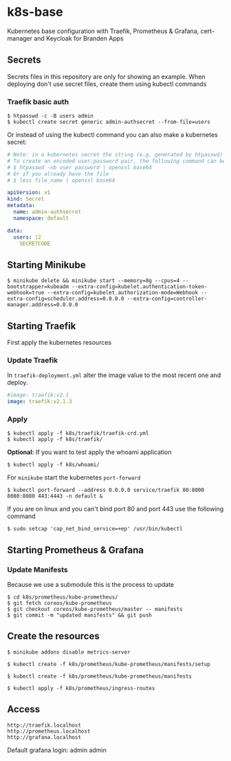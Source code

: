# k8s-base
Kubernetes base configuration with Traefik, Prometheus &amp; Grafana, cert-manager and Keycloak for Branden Apps

## Secrets
Secrets files in this repository are only for showing an example. When deploying don't use secret files, create them using kubectl commands

### Traefik basic auth
```
$ htpasswd -c -B users admin
$ kubectl create secret generic admin-authsecret --from-file=users
```

Or instead of using the kubectl command you can also make a kubernetes secret:

```yaml
# Note: in a kubernetes secret the string (e.g. generated by htpasswd) must be base64-encoded first.
# To create an encoded user:password pair, the following command can be used:
# $ htpasswd -nb user password | openssl base64
# Or if you already have the file
# $ less file_name | openssl base64

apiVersion: v1
kind: Secret
metadata:
  name: admin-authsecret
  namespace: default

data:
  users: |2
    SECRETCODE
```

## Starting Minikube

```
$ minikube delete && minikube start --memory=8g --cpus=4 --bootstrapper=kubeadm --extra-config=kubelet.authentication-token-webhook=true --extra-config=kubelet.authorization-mode=Webhook --extra-config=scheduler.address=0.0.0.0 --extra-config=controller-manager.address=0.0.0.0
```

## Starting Traefik
First apply the kubernetes resources

### Update Traefik
In `traefik-deployment.yml` alter the image value to the most recent one and deploy.

```yaml
#image: traefik:v2.1
image: traefik:v2.1.3
```

### Apply

```
$ kubectl apply -f k8s/traefik/traefik-crd.yml
$ kubectl apply -f k8s/traefik/
```

**Optional:** If you want to test apply the whoami application

```
$ kubectl apply -f k8s/whoami/
```

For `minikube` start the kubernetes `port-forward`

```
$ kubectl port-forward --address 0.0.0.0 service/traefik 80:8000 8080:8080 443:4443 -n default &
```

If you are on linux and you can't bind port 80 and port 443 use the following command

```
$ sudo setcap 'cap_net_bind_service=+ep' /usr/bin/kubectl
```


## Starting Prometheus & Grafana

### Update Manifests
Because we use a submodule this is the process to update

```
$ cd k8s/prometheus/kube-prometheus/
$ git fetch coreos/kube-prometheus  
$ git checkout coreos/kube-prometheus/master -- manifests
$ git commit -m "updated manifests" && git push
```

## Create the resources

```
$ minikube addons disable metrics-server
```


```
$ kubectl create -f k8s/prometheus/kube-prometheus/manifests/setup
```


```
$ kubectl create -f k8s/prometheus/kube-prometheus/manifests
```

```
$ kubectl apply -f k8s/prometheus/ingress-routes
```

## Access

```
http://traefik.localhost
http://prometheus.localhost
http://grafana.localhost
```

Default grafana login: admin admin
